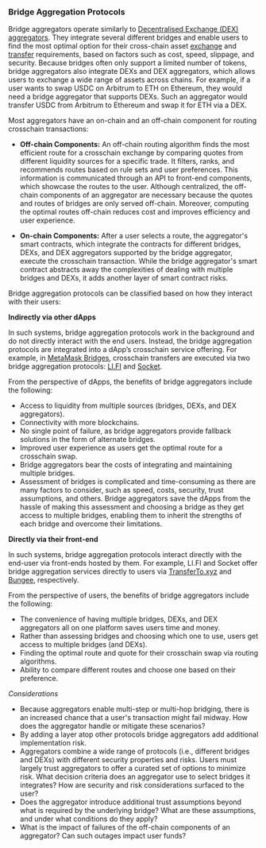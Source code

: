### Bridge Aggregation Protocols
Bridge aggregators operate similarly to [Decentralised Exchange (DEX) aggregators](https://thedefiant.io/what-is-a-dex-aggregator). They integrate several different bridges and enable users to find the most optimal option for their cross-chain asset [exchange](../../01intro/introduction.md#asset-exchange) and [transfer](../../01intro/introduction.md#asset-transfer) requirements, based on factors such as cost, speed, slippage, and security. Because bridges often only support a limited number of tokens, bridge aggregators also integrate DEXs and DEX aggregators, which allows users to exchange a wide range of assets across chains. For example, if a user wants to swap USDC on Arbitrum to ETH on Ethereum, they would need a bridge aggregator that supports DEXs. Such an aggregator would transfer USDC from Arbitrum to Ethereum and swap it for ETH via a DEX. 

Most aggregators have an on-chain and an off-chain component for routing crosschain transactions:

- **Off-chain Components:** An off-chain routing algorithm finds the most efficient route for a crosschain exchange by comparing quotes from different liquidity sources for a specific trade. It filters, ranks, and recommends routes based on rule sets and user preferences. This information is communicated through an API to front-end components, which showcase the routes to the user. Although centralized, the off-chain components of an aggregator are necessary because the quotes and routes of bridges are only served off-chain. Moreover, computing the optimal routes off-chain reduces cost and improves efficiency and user experience.

- **On-chain Components:** After a user selects a route, the aggregator's smart contracts, which integrate the contracts for different bridges, DEXs, and DEX aggregators supported by the bridge aggregator, execute the crosschain transaction. While the bridge aggregator's smart contract abstracts away the complexities of dealing with multiple bridges and DEXs, it adds another layer of smart contract risks.

Bridge aggregation protocols can be classified based on how they interact with their users:

**Indirectly via other dApps**

In such systems, bridge aggregation protocols work in the background and do not directly interact with the end users. Instead, the bridge aggregation protocols are integrated into a dApp’s crosschain service offering. For example, in [MetaMask Bridges](https://portfolio.metamask.io/bridge), crosschain transfers are executed via two bridge aggregation protocols: [LI.FI](https://li.fi/) and [Socket](https://socket.tech/).

From the perspective of dApps, the benefits of bridge aggregators include the following:

* Access to liquidity from multiple sources (bridges, DEXs, and DEX aggregators).
* Connectivity with more blockchains.
* No single point of failure, as bridge aggregators provide fallback solutions in the form of alternate bridges.
* Improved user experience as users get the optimal route for a crosschain swap.
* Bridge aggregators bear the costs of integrating and maintaining multiple bridges.
* Assessment of bridges is complicated and time-consuming as there are many factors to consider, such as speed, costs, security, trust assumptions, and others. Bridge aggregators save the dApps from the hassle of making this assessment and choosing a bridge as they get access to multiple bridges, enabling them to inherit the strengths of each bridge and overcome their limitations.

**Directly via their front-end**

In such systems, bridge aggregation protocols interact directly with the end-user via front-ends hosted by them. For example, LI.FI and Socket offer bridge aggregation services directly to users via [TransferTo.xyz](https://transferto.xyz/swap) and [Bungee](https://bungee.exchange/), respectively.

From the perspective of users, the benefits of bridge aggregators include the following:

* The convenience of having multiple bridges, DEXs, and DEX aggregators all on one platform saves users time and money.
* Rather than assessing bridges and choosing which one to use, users get access to multiple bridges (and DEXs).
* Finding the optimal route and quote for their crosschain swap via routing algorithms.
* Ability to compare different routes and choose one based on their preference.

*Considerations*

- Because aggregators enable multi-step or multi-hop bridging, there is an increased chance that a user's transaction might fail midway. How does the aggregator handle or mitigate these scenarios?
- By adding a layer atop other protocols bridge aggregators add additional implementation risk.
- Aggregators combine a wide range of protocols (i.e., different bridges and DEXs) with different security properties and risks. Users must largely trust aggregators to offer a curated set of options to minimize risk. What decision criteria does an aggregator use to select bridges it integrates? How are security and risk considerations surfaced to the user?
- Does the aggregator introduce additional trust assumptions beyond what is required by the underlying bridge? What are these assumptions, and under what conditions do they apply? 
- What is the impact of failures of the off-chain components of an aggregator? Can such outages impact user funds?